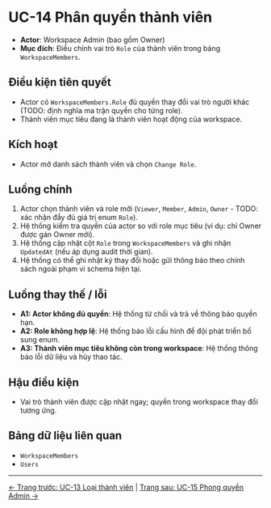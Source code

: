 # UC-14 Phân quyền thành viên

- **Actor**: Workspace Admin (bao gồm Owner)
- **Mục đích**: Điều chỉnh vai trò `Role` của thành viên trong bảng `WorkspaceMembers`.

## Điều kiện tiên quyết
- Actor có `WorkspaceMembers.Role` đủ quyền thay đổi vai trò người khác (TODO: định nghĩa ma trận quyền cho từng role).
- Thành viên mục tiêu đang là thành viên hoạt động của workspace.

## Kích hoạt
- Actor mở danh sách thành viên và chọn `Change Role`.

## Luồng chính
1. Actor chọn thành viên và role mới (`Viewer`, `Member`, `Admin`, `Owner` - TODO: xác nhận đầy đủ giá trị enum `Role`).
2. Hệ thống kiểm tra quyền của actor so với role mục tiêu (ví dụ: chỉ Owner được gán Owner mới).
3. Hệ thống cập nhật cột `Role` trong `WorkspaceMembers` và ghi nhận `UpdatedAt` (nếu áp dụng audit thời gian).
4. Hệ thống có thể ghi nhật ký thay đổi hoặc gửi thông báo theo chính sách ngoài phạm vi schema hiện tại.

## Luồng thay thế / lỗi
- **A1: Actor không đủ quyền**: Hệ thống từ chối và trả về thông báo quyền hạn.
- **A2: Role không hợp lệ**: Hệ thống báo lỗi cấu hình để đội phát triển bổ sung enum.
- **A3: Thành viên mục tiêu không còn trong workspace**: Hệ thống thông báo lỗi dữ liệu và hủy thao tác.

## Hậu điều kiện
- Vai trò thành viên được cập nhật ngay; quyền trong workspace thay đổi tương ứng.

## Bảng dữ liệu liên quan
- `WorkspaceMembers`
- `Users`
---
[← Trang trước: UC-13 Loại thành viên](UC-13_RemoveMember.md) | [Trang sau: UC-15 Phong quyền Admin →](UC-15_PromoteWorkspaceAdmin.md)

